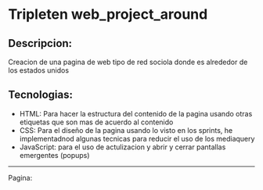 # Tripleten web_project_around

## Descripcion:

Creacion de una pagina de web tipo de red sociola donde es alrededor de los estados unidos

## Tecnologias:

- HTML: Para hacer la estructura del contenido de la pagina usando otras etiquetas que son mas de acuerdo al contenido
- CSS: Para el diseño de la pagina usando lo visto en los sprints, he implementadnod algunas tecnicas para reducir el uso de los mediaquery
- JavaScript: para el uso de actulizacion y abrir y cerrar pantallas emergentes (popups)

---

Pagina:
